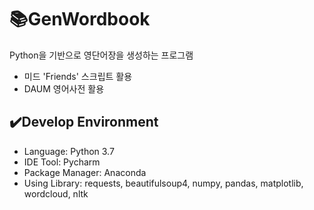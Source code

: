 # :books:GenWordbook
Python을 기반으로 영단어장을 생성하는 프로그램
- 미드 'Friends' 스크립트 활용
- DAUM 영어사전 활용

## :heavy_check_mark:Develop Environment
- Language: Python 3.7
- IDE Tool: Pycharm
- Package Manager: Anaconda
- Using Library: requests, beautifulsoup4, numpy, pandas, matplotlib, wordcloud, nltk
